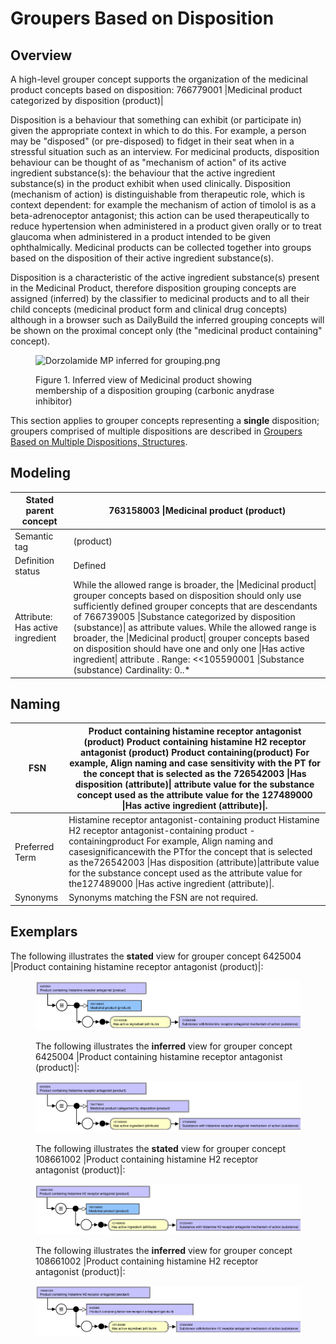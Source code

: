 # Groupers Based on Disposition

## Overview

A high-level grouper concept supports the organization of the medicinal product concepts based on disposition: 766779001 |Medicinal product categorized by disposition (product)|

Disposition is a behaviour that something can exhibit (or participate in) given the appropriate context in which to do this. For example, a person may be "disposed" (or pre-disposed) to fidget in their seat when in a stressful situation such as an interview. For medicinal products, disposition behaviour can be thought of as "mechanism of action" of its active ingredient substance(s): the behaviour that the active ingredient substance(s) in the product exhibit when used clinically. Disposition (mechanism of action) is distinguishable from therapeutic role, which is context dependent: for example the mechanism of action of timolol is as a beta-adrenoceptor antagonist; this action can be used therapeutically to reduce hypertension when administered in a product given orally or to treat glaucoma when administered in a product intended to be given ophthalmically. Medicinal products can be collected together into groups based on the disposition of their active ingredient substance(s). 

Disposition is a characteristic of the active ingredient substance(s) present in the Medicinal Product, therefore disposition grouping concepts are assigned (inferred) by the classifier to medicinal products and to all their child concepts (medicinal product form and clinical drug concepts) although in a browser such as DailyBuild the inferred grouping concepts will be shown on the proximal concept only (the "medicinal product containing" concept).

<figure><img src="https://confluence.ihtsdotools.org/download/attachments/293568795/Dorzolamide%20MP%20inferred%20for%20grouping.png?version=1&modificationDate=1748543545000&api=v2" alt="Dorzolamide MP inferred for grouping.png" title=""><figcaption><p>Figure 1. Inferred view of Medicinal product showing membership of a disposition grouping (carbonic anydrase inhibitor)</p></figcaption></figure>

  

This section applies to grouper concepts representing a **single** disposition; groupers comprised of multiple dispositions are described in [Groupers Based on Multiple Dispositions, Structures](174691077.html).

## Modeling

| Stated parent concept | 763158003 \|Medicinal product (product) |
|---|---|
| Semantic tag | (product) |
| Definition status | Defined |
| Attribute: Has active ingredient | While the allowed range is broader, the \|Medicinal product\| grouper concepts based on disposition should only use sufficiently defined grouper concepts that are descendants of 766739005 \|Substance categorized by disposition (substance)\| as attribute values. While the allowed range is broader, the \|Medicinal product\| grouper concepts based on disposition should have one and only one \|Has active ingredient\| attribute . Range: <<105590001 \|Substance (substance) Cardinality: 0..* |

## Naming

| FSN | Product containing histamine receptor antagonist (product) Product containing histamine H2 receptor antagonist (product) Product containing<Active ingredient PT>(product) For example, Align naming and case sensitivity with the PT for the concept that is selected as the 726542003 \|Has disposition (attribute)\| attribute value for the substance concept used as the attribute value for the 127489000 \|Has active ingredient (attribute)\|. |
|---|---|
| Preferred Term | Histamine receptor antagonist-containing product Histamine H2 receptor antagonist-containing product <Active ingredient PT>-containingproduct For example, Align naming and casesignificancewith the PTfor the concept that is selected as the726542003 \|Has disposition (attribute)\|attribute value for the substance concept used as the attribute value for the127489000 \|Has active ingredient (attribute)\|. |
| Synonyms | Synonyms matching the FSN are not required. |

## Exemplars

The following illustrates the **stated** view for grouper concept 6425004 |Product containing histamine receptor antagonist (product)|:

<figure><img src="images/174690995.png" alt="" title=""><figcaption><p>The following illustrates the <strong>inferred</strong> view for grouper concept 6425004 |Product containing histamine receptor antagonist (product)|:</p></figcaption></figure>

  

<figure><img src="images/174690994.png" alt="" title=""><figcaption><p>The following illustrates the <strong>stated</strong> view for grouper concept 108661002 |Product containing histamine H2 receptor antagonist (product)|:</p></figcaption></figure>

  

<figure><img src="images/174690993.png" alt="" title=""><figcaption><p>The following illustrates the <strong>inferred</strong> view for grouper concept 108661002 |Product containing histamine H2 receptor antagonist (product)|:</p></figcaption></figure>

  

<figure><img src="images/174690992.png" alt="" title=""></figure>

  

